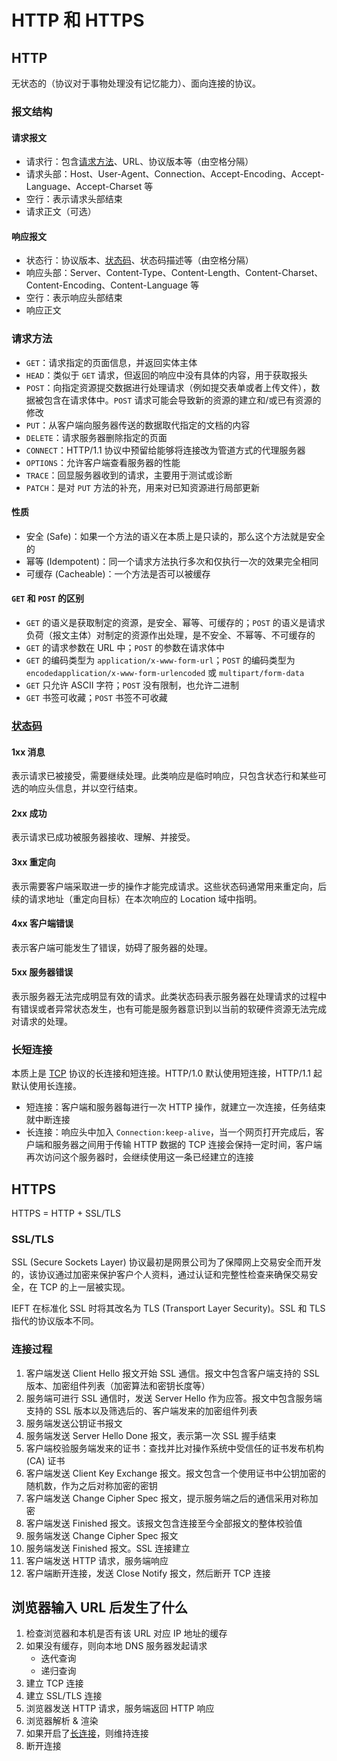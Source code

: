 # HTTP 和 HTTPS

## HTTP

无状态的（协议对于事物处理没有记忆能力）、面向连接的协议。

### 报文结构

#### 请求报文

- 请求行：包含[请求方法](#请求方法)、URL、协议版本等（由空格分隔）
- 请求头部：Host、User-Agent、Connection、Accept-Encoding、Accept-Language、Accept-Charset 等
- 空行：表示请求头部结束
- 请求正文（可选）

#### 响应报文

- 状态行：协议版本、[状态码](#状态码)、状态码描述等（由空格分隔）
- 响应头部：Server、Content-Type、Content-Length、Content-Charset、Content-Encoding、Content-Language 等
- 空行：表示响应头部结束
- 响应正文

### 请求方法

- `GET`：请求指定的页面信息，并返回实体主体
- `HEAD`：类似于 `GET` 请求，但返回的响应中没有具体的内容，用于获取报头
- `POST`：向指定资源提交数据进行处理请求（例如提交表单或者上传文件），数据被包含在请求体中。`POST` 请求可能会导致新的资源的建立和/或已有资源的修改
- `PUT`：从客户端向服务器传送的数据取代指定的文档的内容
- `DELETE`：请求服务器删除指定的页面
- `CONNECT`：HTTP/1.1 协议中预留给能够将连接改为管道方式的代理服务器
- `OPTIONS`：允许客户端查看服务器的性能
- `TRACE`：回显服务器收到的请求，主要用于测试或诊断
- `PATCH`：是对 `PUT` 方法的补充，用来对已知资源进行局部更新

#### 性质

- 安全 (Safe)：如果一个方法的语义在本质上是只读的，那么这个方法就是安全的
- 幂等 (Idempotent)：同一个请求方法执行多次和仅执行一次的效果完全相同
- 可缓存 (Cacheable)：一个方法是否可以被缓存

#### `GET` 和 `POST` 的区别

- `GET` 的语义是获取制定的资源，是安全、幂等、可缓存的；`POST` 的语义是请求负荷（报文主体）对制定的资源作出处理，是不安全、不幂等、不可缓存的
- `GET` 的请求参数在 URL 中；`POST` 的参数在请求体中
- `GET` 的编码类型为 `application/x-www-form-url`；`POST` 的编码类型为 `encodedapplication/x-www-form-urlencoded` 或 `multipart/form-data`
- `GET` 只允许 ASCII 字符；`POST` 没有限制，也允许二进制
- `GET` 书签可收藏；`POST` 书签不可收藏

### [状态码](https://zh.wikipedia.org/zh-cn/HTTP状态码)

#### 1xx 消息

表示请求已被接受，需要继续处理。此类响应是临时响应，只包含状态行和某些可选的响应头信息，并以空行结束。

#### 2xx 成功

表示请求已成功被服务器接收、理解、并接受。

#### 3xx 重定向

表示需要客户端采取进一步的操作才能完成请求。这些状态码通常用来重定向，后续的请求地址（重定向目标）在本次响应的 Location 域中指明。

#### 4xx 客户端错误

表示客户端可能发生了错误，妨碍了服务器的处理。

#### 5xx 服务器错误

表示服务器无法完成明显有效的请求。此类状态码表示服务器在处理请求的过程中有错误或者异常状态发生，也有可能是服务器意识到以当前的软硬件资源无法完成对请求的处理。

### 长短连接

本质上是 [TCP](TCP.md#TCP) 协议的长连接和短连接。HTTP/1.0 默认使用短连接，HTTP/1.1 起默认使用长连接。

- 短连接：客户端和服务器每进行一次 HTTP 操作，就建立一次连接，任务结束就中断连接
- 长连接：响应头中加入 `Connection:keep-alive`，当一个网页打开完成后，客户端和服务器之间用于传输 HTTP 数据的 TCP 连接会保持一定时间，客户端再次访问这个服务器时，会继续使用这一条已经建立的连接

## HTTPS

HTTPS = HTTP + SSL/TLS

### SSL/TLS

SSL (Secure Sockets Layer) 协议最初是网景公司为了保障网上交易安全而开发的，该协议通过加密来保护客户个人资料，通过认证和完整性检查来确保交易安全，在 TCP 的上一层被实现。

IEFT 在标准化 SSL 时将其改名为 TLS (Transport Layer Security)。SSL 和 TLS 指代的协议版本不同。

### 连接过程

1. 客户端发送 Client Hello 报文开始 SSL 通信。报文中包含客户端支持的 SSL 版本、加密组件列表（加密算法和密钥长度等）
2. 服务端可进行 SSL 通信时，发送 Server Hello 作为应答。报文中包含服务端支持的 SSL 版本以及筛选后的、客户端发来的加密组件列表
3. 服务端发送公钥证书报文
4. 服务端发送 Server Hello Done 报文，表示第一次 SSL 握手结束
5. 客户端校验服务端发来的证书：查找并比对操作系统中受信任的证书发布机构 (CA) 证书
6. 客户端发送 Client Key Exchange 报文。报文包含一个使用证书中公钥加密的随机数，作为之后对称加密的密钥
7. 客户端发送 Change Cipher Spec 报文，提示服务端之后的通信采用对称加密
8. 客户端发送 Finished 报文。该报文包含连接至今全部报文的整体校验值
9. 服务端发送 Change Cipher Spec 报文
10. 服务端发送 Finished 报文。SSL 连接建立
11. 客户端发送 HTTP 请求，服务端响应
12. 客户端断开连接，发送 Close Notify 报文，然后断开 TCP 连接

## 浏览器输入 URL 后发生了什么

1. 检查浏览器和本机是否有该 URL 对应 IP 地址的缓存
2. 如果没有缓存，则向本地 DNS 服务器发起请求
   - 迭代查询
   - 递归查询
3. 建立 TCP 连接
4. 建立 SSL/TLS 连接
5. 浏览器发送 HTTP 请求，服务端返回 HTTP 响应
6. 浏览器解析 & 渲染
7. 如果开启了[长连接](#长短连接)，则维持连接
8. 断开连接
